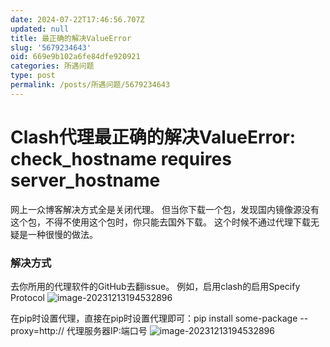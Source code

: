 ```yaml
---
date: 2024-07-22T17:46:56.707Z
updated: null
title: 最正确的解决ValueError
slug: '5679234643'
oid: 669e9b102a6fe84dfe920921
categories: 所遇问题
type: post
permalink: /posts/所遇问题/5679234643
---
```



# Clash代理最正确的解决ValueError: check_hostname requires server_hostname

网上一众博客解决方式全是关闭代理。
但当你下载一个包，发现国内镜像源没有这个包，不得不使用这个包时，你只能去国外下载。
这个时候不通过代理下载无疑是一种很慢的做法。

### 解决方式

去你所用的代理软件的GitHub去翻issue。
例如，启用clash的启用Specify Protocol
![image-20231213194532896](https://qiniu.kanes.top/blog/image-20231213194532896.png)

在pip时设置代理，直接在pip时设置代理即可：pip install some-package --proxy=http:// 代理服务器IP:端口号
![image-20231213194532896](https://qiniu.kanes.top/blog/18c94582.png)